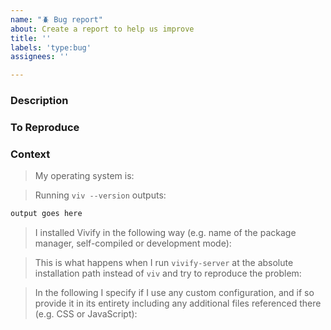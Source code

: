 ```yaml
---
name: "🪲 Bug report"
about: Create a report to help us improve
title: ''
labels: 'type:bug'
assignees: ''

---
```


[//]: # (Hello and thank you for taking the time to submit a bug report!       )

[//]: # (To make sure we can resolve this as quickly as possible, please       )
[//]: # (carefully fill out the information requested on this template.        )

[//]: # (Hint: Lines that look like these are Markdown comments and won't be   )
[//]: # (      visible on the issue after you submit it so you don't need to   )
[//]: # (      delete them.                                                    )

### Description

[//]: # (A clear and concise description of what the bug is and what you       )
[//]: # (expected to happen instead. Feel free to include additional material  )
[//]: # (such as screenshots if they contribute to the explanation.            )

### To Reproduce

[//]: # (A list of steps we can follow to consistently reproduce the bug       )

### Context

[//]: # (Please fill out the following list                                    )

> My operating system is:

> Running `viv --version` outputs:

```txt
output goes here
```

> I installed Vivify in the following way (e.g. name of the package manager, self-compiled or development mode):

> This is what happens when I run `vivify-server` at the absolute installation path instead of `viv` and try to reproduce the problem:

> In the following I specify if I use any custom configuration, and if so provide it in its entirety including any additional files referenced there (e.g. CSS or JavaScript):
